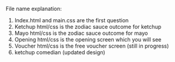 File name explanation:
1. Index.html and main.css are the first question
2. Ketchup html/css is the zodiac sauce outcome for ketchup
3. Mayo html/css is the zodiac sauce outcome for mayo
4. Opening html/css is the opening screen which you will see
5. Voucher html/css is the free voucher screen (still in progress)
6. ketchup comedian (updated design)
